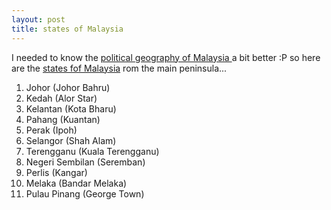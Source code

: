 ```yaml
---
layout: post
title: states of Malaysia
---
```


I needed to know the [political geography of Malaysia ](http://upload.wikimedia.org/wikipedia/commons/2/23/Malaysia_states_named.png)a bit better :P so here are the [states fof Malaysia](http://en.wikipedia.org/wiki/States_of_Malaysia) rom the main peninsula...

1. Johor (Johor Bahru)
2. Kedah (Alor Star)
3. Kelantan (Kota Bharu)
4. Pahang (Kuantan)
5. Perak (Ipoh)
6. Selangor (Shah Alam)
7. Terengganu (Kuala Terengganu)
8. Negeri Sembilan (Seremban)
9. Perlis (Kangar)
10. Melaka (Bandar Melaka)
11. Pulau Pinang (George Town)
